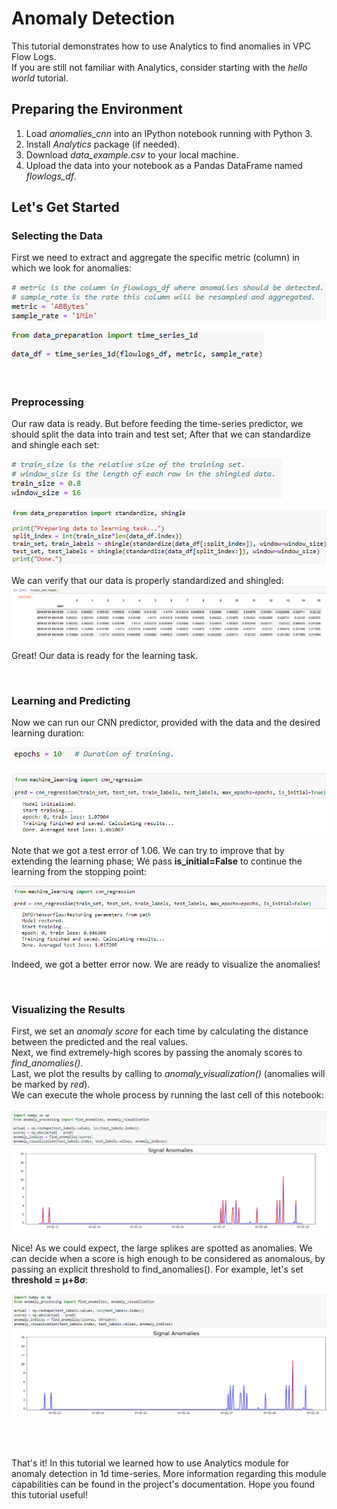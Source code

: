 # Anomaly Detection 
This tutorial demonstrates how to use Analytics to find anomalies in VPC Flow Logs.   
If you are still not familiar with Analytics, consider starting with the *hello world* tutorial.

## Preparing the Environment
1. Load *anomalies_cnn* into an IPython notebook running with Python 3.
2. Install *Analytics* package (if needed).
3. Download *data_example.csv* to your local machine.
4. Upload the data into your notebook as a Pandas DataFrame named *flowlogs_df*.

## Let's Get Started
### Selecting the Data
First we need to extract and aggregate the specific metric (column) in which we look for anomalies:

![alt text](images/metric_agg.png)

![alt text](images/time_series_1d.png)  

<br/>

### Preprocessing
Our raw data is ready. But before feeding the time-series predictor, we should split the data into train and test set; After that we can standardize and shingle each set:

![alt text](images/split_shingle.png)  

![alt text](images/prepare_data.png)

We can verify that our data is properly standardized and shingled:
![alt text](images/shingle_verify.png)  

Great! Our data is ready for the learning task.

<br/>

### Learning and Predicting
Now we can run our CNN predictor, provided with the data and the desired learning duration:

![alt text](images/epochs.png)  

![alt text](images/learning_1.png)  

Note that we got a test error of 1.06. We can try to improve that by extending the learning phase; We pass **is_initial=False** to continue the learning from the stopping point:

![alt text](images/learning_2.png)  

Indeed, we got a better error now. We are ready to visualize the anomalies!  

<br/>

### Visualizing the Results

First, we set an *anomaly score* for each time by calculating the distance between the predicted and the real values.   
Next, we find extremely-high scores by passing the anomaly scores to *find_anomalies()*.   
Last, we plot the results by calling to *anomaly_visualization()* (anomalies will be marked by *red*).  
We can execute the whole process by running the last cell of this notebook:

![alt text](images/visualization.png)

Nice! As we could expect, the large splikes are spotted as anomalies. We can decide when a score is high enough to be considered as anomalous, by passing an explicit threshold to find_anomalies(). For example, let's set **threshold = &mu;+8&sigma;**:

![alt text](images/visualization_2.png)

<br/>
<br/>

That's it! In this tutorial we learned how to use Analytics module for anomaly detection in 1d time-series. More information regarding this module capabilities can be found in the project's documentation. Hope you found this tutorial useful!
